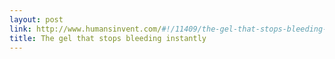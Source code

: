 ```yaml
---
layout: post
link: http://www.humansinvent.com/#!/11409/the-gel-that-stops-bleeding-instantly/
title: The gel that stops bleeding instantly
---
```

